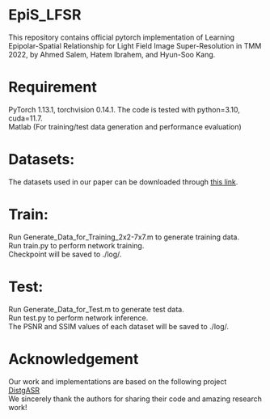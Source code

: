# EpiS_LFSR
This repository contains official pytorch implementation of Learning Epipolar-Spatial Relationship for Light Field Image Super-Resolution in TMM 2022, by Ahmed Salem, Hatem Ibrahem, and Hyun-Soo Kang.

# Requirement
PyTorch 1.13.1, torchvision 0.14.1. The code is tested with python=3.10, cuda=11.7.\
Matlab (For training/test data generation and performance evaluation)

# Datasets:
The datasets used in our paper can be downloaded through [this link](https://stuxidianeducn-my.sharepoint.com/personal/zyliang_stu_xidian_edu_cn/_layouts/15/onedrive.aspx?id=%2Fpersonal%2Fzyliang%5Fstu%5Fxidian%5Fedu%5Fcn%2FDocuments%2FLFASR%2Fdatasets&ga=1).

# Train:
Run Generate_Data_for_Training_2x2-7x7.m to generate training data.\
Run train.py to perform network training.\
Checkpoint will be saved to ./log/.

# Test:
Run Generate_Data_for_Test.m to generate test data.\
Run test.py to perform network inference.\
The PSNR and SSIM values of each dataset will be saved to ./log/.

# Acknowledgement
Our work and implementations are based on the following project\
[DistgASR](https://github.com/YingqianWang/DistgASR)\
We sincerely thank the authors for sharing their code and amazing research work!
